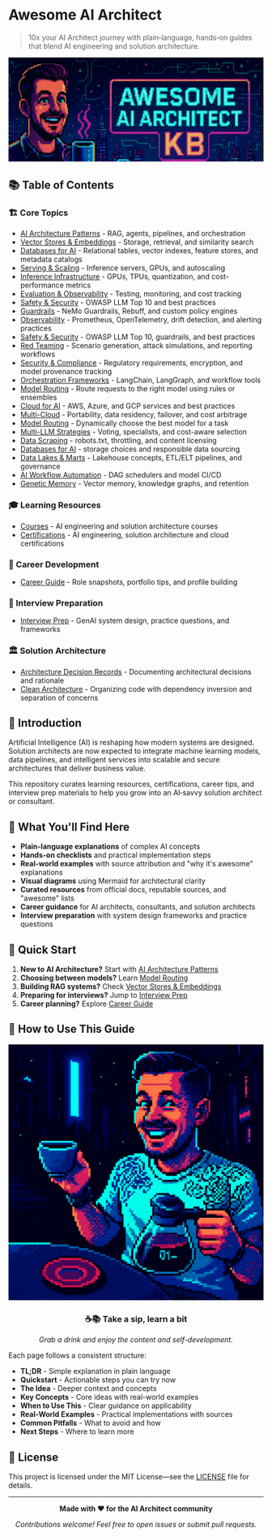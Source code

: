 # Awesome AI Architect

> 10x your AI Architect journey with plain‑language, hands‑on guides that blend AI engineering and solution architecture.

![awesome-ai-architect](img/awesome-ai-architect-kb.png)

## 📚 Table of Contents

### 🏗️ Core Topics
- [AI Architecture Patterns](ai-architecture-topics/ai-architecture-patterns.md) - RAG, agents, pipelines, and orchestration
- [Vector Stores & Embeddings](ai-architecture-topics/vector-stores-and-embeddings.md) - Storage, retrieval, and similarity search
- [Databases for AI](ai-architecture-topics/databases-for-ai.md) - Relational tables, vector indexes, feature stores, and metadata catalogs
- [Serving & Scaling](ai-architecture-topics/serving-and-scaling.md) - Inference servers, GPUs, and autoscaling
- [Inference Infrastructure](ai-architecture-topics/inference-infrastructure.md) - GPUs, TPUs, quantization, and cost-performance metrics
- [Evaluation & Observability](ai-architecture-topics/evaluation-and-observability.md) - Testing, monitoring, and cost tracking
- [Safety & Security](ai-architecture-topics/safety-and-security.md) - OWASP LLM Top 10 and best practices
- [Guardrails](ai-architecture-topics/guardrails.md) - NeMo Guardrails, Rebuff, and custom policy engines
- [Observability](ai-architecture-topics/observability.md) - Prometheus, OpenTelemetry, drift detection, and alerting practices
- [Safety & Security](ai-architecture-topics/safety-and-security.md) - OWASP LLM Top 10, guardrails, and best practices
- [Red Teaming](ai-architecture-topics/red-teaming.md) - Scenario generation, attack simulations, and reporting workflows
- [Security & Compliance](ai-architecture-topics/security-compliance.md) - Regulatory requirements, encryption, and model provenance tracking
- [Orchestration Frameworks](ai-architecture-topics/orchestration-frameworks.md) - LangChain, LangGraph, and workflow tools
- [Model Routing](ai-architecture-topics/model-routing.md) - Route requests to the right model using rules or ensembles
- [Cloud for AI](ai-architecture-topics/cloud-for-ai.md) - AWS, Azure, and GCP services and best practices
- [Multi-Cloud](ai-architecture-topics/multi-cloud.md) - Portability, data residency, failover, and cost arbitrage
- [Model Routing](ai-architecture-topics/model-routing.md) - Dynamically choose the best model for a task
- [Multi-LLM Strategies](ai-architecture-topics/multi-llm.md) - Voting, specialists, and cost-aware selection
- [Data Scraping](ai-architecture-topics/data-scraping.md) - robots.txt, throttling, and content licensing
- [Databases for AI](databases-for-ai.md) - storage choices and responsible data sourcing
- [Data Lakes & Marts](ai-architecture-topics/data-lakes-and-marts.md) - Lakehouse concepts, ETL/ELT pipelines, and governance
- [AI Workflow Automation](ai-architecture-topics/ai-workflow-automation.md) - DAG schedulers and model CI/CD
- [Genetic Memory](ai-architecture-topics/genetic-memory.md) - Vector memory, knowledge graphs, and retention

### 🎓 Learning Resources
- [Courses](courses.md) - AI engineering and solution architecture courses
- [Certifications](certifications.md) - AI engineering, solution architecture and cloud certifications

### 💼 Career Development
- [Career Guide](career.md) - Role snapshots, portfolio tips, and profile building

### 🎯 Interview Preparation
- [Interview Prep](interview-prep.md) - GenAI system design, practice questions, and frameworks

### 🏛️ Solution Architecture
- [Architecture Decision Records](solution-archtecture/architecture-decision-records.md) - Documenting architectural decisions and rationale
- [Clean Architecture](solution-archtecture/clean-architecture.md) - Organizing code with dependency inversion and separation of concerns

## 🚀 Introduction

Artificial Intelligence (AI) is reshaping how modern systems are designed. Solution architects are now expected to integrate machine learning models, data pipelines, and intelligent services into scalable and secure architectures that deliver business value.

This repository curates learning resources, certifications, career tips, and interview prep materials to help you grow into an AI‑savvy solution architect or consultant.

## 🎯 What You'll Find Here

- **Plain-language explanations** of complex AI concepts
- **Hands-on checklists** and practical implementation steps
- **Real-world examples** with source attribution and "why it's awesome" explanations
- **Visual diagrams** using Mermaid for architectural clarity
- **Curated resources** from official docs, reputable sources, and "awesome" lists
- **Career guidance** for AI architects, consultants, and solution architects
- **Interview preparation** with system design frameworks and practice questions

## 🚦 Quick Start

1. **New to AI Architecture?** Start with [AI Architecture Patterns](ai-architecture-topics/ai-architecture-patterns.md)
2. **Choosing between models?** Learn [Model Routing](ai-architecture-topics/model-routing.md)
3. **Building RAG systems?** Check [Vector Stores & Embeddings](ai-architecture-topics/vector-stores-and-embeddings.md)
4. **Preparing for interviews?** Jump to [Interview Prep](interview-prep.md)
5. **Career planning?** Explore [Career Guide](career.md)

## 📖 How to Use This Guide

![awesome-ai-architect-welcome.png](img/awesome-ai-architect-welcome.png)

<div align="center">

### ☕📚 Take a sip, learn a bit  
*Grab a drink and enjoy the content and self-development.*

</div>


Each page follows a consistent structure:
- **TL;DR** - Simple explanation in plain language
- **Quickstart** - Actionable steps you can try now
- **The Idea** - Deeper context and concepts
- **Key Concepts** - Core ideas with real-world examples
- **When to Use This** - Clear guidance on applicability
- **Real-World Examples** - Practical implementations with sources
- **Common Pitfalls** - What to avoid and how
- **Next Steps** - Where to learn more

## 📄 License

This project is licensed under the MIT License—see the [LICENSE](LICENSE) file for details.

---

<div align="center">

**Made with ❤️ for the AI Architect community**

*Contributions welcome! Feel free to open issues or submit pull requests.*

</div>

